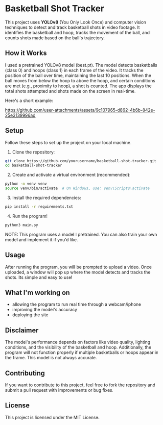 # Basketball Shot Tracker

This project uses **YOLOv8** (You Only Look Once) and computer vision techniques to detect and track basketball shots in video footage. It identifies the basketball and hoop, tracks the movement of the ball, and counts shots made based on the ball's trajectory. 


## How it Works
I used a pretrained YOLOv8 model (best.pt). The model detects basketballs (class 0) and hoops (class 1) in each frame of the video. It tracks the position of the ball over time, maintaining the last 10 positions. When the ball moves from below the hoop to above the hoop, and certain conditions are met (e.g., proximity to hoop), a shot is counted. The app displays the total shots attempted and shots made on the screen in real-time.


Here's a short example: 

https://github.com/user-attachments/assets/9c107965-d862-4b6b-842e-25e3139996ad



## Setup

Follow these steps to set up the project on your local machine.

1) Clone the repository:
```bash
git clone https://github.com/yourusername/basketball-shot-tracker.git
cd basketball-shot-tracker
```

2. Create and activate a virtual environment (recommended):
```bash
python -m venv venv
source venv/bin/activate  # On Windows, use: venv\Scripts\activate
```

3. Install the required dependencies:
```bash
pip install -r requirements.txt
```

4. Run the program!
```bash
python3 main.py 
```

NOTE: This program uses a model I pretrained. You can also train your own model and implement it if you'd like.

## Usage

After running the program, you will be prompted to upload a video. Once uploaded, a window will pop up where the model detects and tracks the shots. Its simple and easy to use!

## What I'm working on
- allowing the program to run real time through a webcam/iphone
- improving the model's accuracy
- deploying the site

## Disclaimer
The model's performance depends on factors like video quality, lighting conditions, and the visibility of the basketball and hoop. Additionally, the program will not function properly if multiple basketballs or hoops appear in the frame. This model is not always accurate.

## Contributing
If you want to contribute to this project, feel free to fork the repository and submit a pull request with improvements or bug fixes.

## License
This project is licensed under the MIT License.
